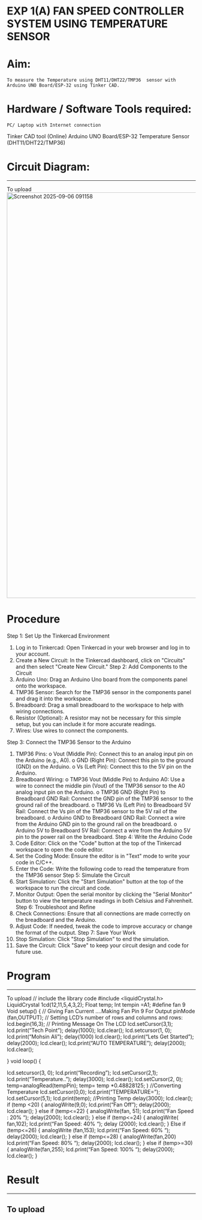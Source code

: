# EXP 1(A) FAN SPEED CONTROLLER SYSTEM USING TEMPERATURE SENSOR

# Aim:
	To measure the Temperature using DHT11/DHT22/TMP36  sensor with Arduino UNO Board/ESP-32 using Tinker CAD.

# Hardware / Software Tools required:
	PC/ Laptop with Internet connection
  Tinker CAD tool (Online)
	Arduino UNO Board/ESP-32
	Temperature Sensor (DHT11/DHT22/TMP36)

# Circuit Diagram:

---
To upload
<img width="1920" height="1080" alt="Screenshot 2025-09-06 091158" src="https://github.com/user-attachments/assets/d043097c-484c-4951-8bbb-704f09c9ad6c" />


# Procedure

Step 1: Set Up the Tinkercad Environment
1.	Log in to Tinkercad: Open Tinkercad in your web browser and log in to your account.
2.	Create a New Circuit: In the Tinkercad dashboard, click on "Circuits" and then select "Create New Circuit."
Step 2: Add Components to the Circuit
1.	Arduino Uno: Drag an Arduino Uno board from the components panel onto the workspace.
2.	TMP36 Sensor: Search for the TMP36 sensor in the components panel and drag it into the workspace.
3.	Breadboard: Drag a small breadboard to the workspace to help with wiring connections.
4.	Resistor (Optional): A resistor may not be necessary for this simple setup, but you can include it for more accurate readings.
5.	Wires: Use wires to connect the components.

Step 3: Connect the TMP36 Sensor to the Arduino
1.	TMP36 Pins:
o	Vout (Middle Pin): Connect this to an analog input pin on the Arduino (e.g., A0).
o	GND (Right Pin): Connect this pin to the ground (GND) on the Arduino.
o	Vs (Left Pin): Connect this to the 5V pin on the Arduino.
2.	Breadboard Wiring:
o	TMP36 Vout (Middle Pin) to Arduino A0: Use a wire to connect the middle pin (Vout) of the TMP36 sensor to the A0 analog input pin on the Arduino.
o	TMP36 GND (Right Pin) to Breadboard GND Rail: Connect the GND pin of the TMP36 sensor to the ground rail of the breadboard.
o	TMP36 Vs (Left Pin) to Breadboard 5V Rail: Connect the Vs pin of the TMP36 sensor to the 5V rail of the breadboard.
o	Arduino GND to Breadboard GND Rail: Connect a wire from the Arduino GND pin to the ground rail on the breadboard.
o	Arduino 5V to Breadboard 5V Rail: Connect a wire from the Arduino 5V pin to the power rail on the breadboard.
Step 4: Write the Arduino Code
1.	Code Editor: Click on the "Code" button at the top of the Tinkercad workspace to open the code editor.
2.	Set the Coding Mode: Ensure the editor is in "Text" mode to write your code in C/C++.
3.	Enter the Code: Write the following code to read the temperature from the TMP36 sensor
Step 5: Simulate the Circuit
1.	Start Simulation: Click the "Start Simulation" button at the top of the workspace to run the circuit and code.
2.	Monitor Output: Open the serial monitor by clicking the "Serial Monitor" button to view the temperature readings in both Celsius and Fahrenheit.
Step 6: Troubleshoot and Refine
1.	Check Connections: Ensure that all connections are made correctly on the breadboard and the Arduino.
2.	Adjust Code: If needed, tweak the code to improve accuracy or change the format of the output.
Step 7: Save Your Work
1.	Stop Simulation: Click "Stop Simulation" to end the simulation.
2.	Save the Circuit: Click "Save" to keep your circuit design and code for future use.


# Program

---
To upload
//  include the library code
#include <liquidCrystal.h>
LiquidCrystal 1cd(12,11,5,4,3,2);
Float temp;
Int tempin =A1;
#define fan 9
Void setup()   {
// Giving Fan Current ….Making Fan Pin 9 For Output
pinMode (fan,OUTPUT);
// Setting LCD’s number of rows and columns and rows:
lcd.begin(16,3);
// Printing Message On The LCD
lcd.setCursor(3,1);
lcd.print(“Tech Point”);
delay(1000);
lcd.clear();
lcd.setcursor(1,  0);
lcd.print(“Mohsin Ali”);
delay(1000)
lcd.clear();
lcd.print(“Lets Get Started”);
delay(2000);
lcd.clear();
lcd.print(“AUTO TEMPERATURE”);
delay(2000);
lcd.clear();

}
void loop()
{

lcd.setcursor(3,  0);
lcd.print(“Recording”);
lcd.setCursor(2,1);
lcd.print(“Temperature..”);
delay(3000);
lcd.clear();
lcd.setCursor(2, 0);
temp=analogRead(tempPin);
temp= temp *0.48828125; )  //Converting  Temperature
lcd.setCursor(0,0);
lcd.print(“TEMPERATURE=”);
lcd.setCursor(5,1);
lcd.print(temp);          //Printing  Temp
delay(3000);
lcd.clear();
if (temp <20)
{
analogWrite(9,0);
lcd.print(“Fan  Off”);
delay(2000);
lcd.clear();
}
else if (temp<=22)
{
analogWrite(fan, 51);
lcd.print(“Fan  Speed : 20%  “);
delay(2000);
lcd.clear();
}
else if (temp<=24)
{
analogWrite( fan,102);
lcd.print(“Fan Speed: 40%  “);
delay (2000);
lcd.clear();
}
Else if (temp<=26)
{
analogWrite (fan,153);
lcd.print(“Fan Speed: 60%  “);
delay(2000);
lcd.clear();
}
else if (temp<=28)
{
analogWrite(fan,200)
lcd.print(“Fan Speed: 80%  “);
delay(2000);
lcd.clear();
}
else if (temp>=30)
{
analogWrite(fan,255);
lcd.print(“Fan Speed: 100%  “);
delay(2000);
lcd.clear();
}

# Result

---
To upload
--
